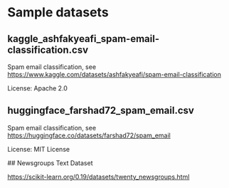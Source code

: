 # Sample datasets

## kaggle_ashfakyeafi_spam-email-classification.csv

Spam email classification, see https://www.kaggle.com/datasets/ashfakyeafi/spam-email-classification

License: Apache 2.0

## huggingface_farshad72_spam_email.csv

Spam email classification, see https://huggingface.co/datasets/farshad72/spam_email

License: MIT License

## Newsgroups Text Dataset

https://scikit-learn.org/0.19/datasets/twenty_newsgroups.html
